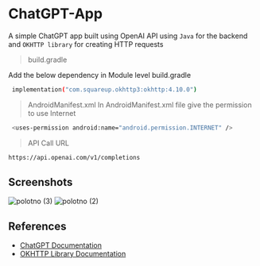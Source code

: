 # ChatGPT-App

A simple ChatGPT app built using OpenAI API using `Java` for the backend and `OKHTTP library` for creating HTTP requests

> build.gradle

Add the below dependency in Module level build.gradle
```bash
 implementation("com.squareup.okhttp3:okhttp:4.10.0")
```

> AndroidManifest.xml
In AndroidManifest.xml file give the permission to use Internet

```bash
 <uses-permission android:name="android.permission.INTERNET" />
```

> API Call URL

```bash
https://api.openai.com/v1/completions
```

## Screenshots


![polotno (3)](https://github.com/pkini2002/Social-media-web-app/assets/84091455/e53c7c4f-4b1b-4164-9917-a6096e72843a)
![polotno (2)](https://github.com/pkini2002/Social-media-web-app/assets/84091455/4cbf80eb-f346-409e-81fc-46d6bf23a022)


## References

- <a href="https://platform.openai.com/docs/introduction">ChatGPT Documentation</a>
- <a href="https://square.github.io/okhttp/">OKHTTP Library Documentation</a>
